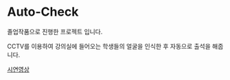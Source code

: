 # Auto-Check
졸업작품으로 진행한 프로젝트 입니다.

CCTV를 이용하여 강의실에 들어오는 학생들의 얼굴을 인식한 후 자동으로 출석을 해줍니다.

[시연영상](https://www.youtube.com/watch?app=desktop&v=ElOHh9--eBA)



